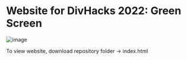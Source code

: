 # Website for DivHacks 2022: Green Screen
![image](https://github.com/jacklynchiaentsai/2022-divhacks/assets/101374527/85fbfa33-2e06-444c-952f-022c3b937cb7)

To view website, download repository folder -> index.html
